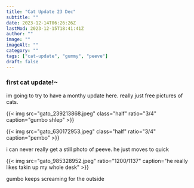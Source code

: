 ```yaml
---
title: "Cat Update 23 Dec"
subtitle: ""
date: 2023-12-14T06:26:26Z
lastMod: 2023-12-15T18:41:41Z
author: ""
image: ""
imageAlt: ""
category: ""
tags: ["cat-update", "gummy", "peeve"]
draft: false
---
```

### first cat update!~

im going to try to have a monthy update here. really just free pictures of cats.

{{< img src="gato_239213868.jpeg" class="half" ratio="3/4" caption="gumbo shlep" >}}

{{< img src="gato_630172953.jpeg" class="half" ratio="3/4" caption="pembo" >}}

i can never really get a still photo of peeve. he just moves to quick

{{< img src="gato_985328952.jpeg" ratio="1200/1137" caption="he really likes takin up my whole desk" >}}

gumbo keeps screaming for the outside